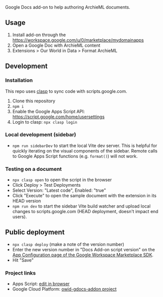 Google Docs add-on to help authoring ArchieML documents.

## Usage

1. Install add-on through the https://workspace.google.com/u/0/marketplace/mydomainapps
2. Open a Google Doc with ArchieML content
3. Extensions > Our World in Data > Format ArchieML

## Development

### Installation

This repo uses [clasp](https://github.com/google/clasp) to sync code with scripts.google.com.

1. Clone this repository
2. `npm i`
3. Enable the Google Apps Script API: https://script.google.com/home/usersettings
4. Login to clasp: `npx clasp login`

### Local development (sidebar)

- `npm run sidebarDev` to start the local Vite dev server. This is helpful for quickly iterating on the visual components of the sidebar. Remote calls to Google Apps Script functions (e.g. `format()`) will not work.

### Testing on a document

- `npx clasp open` to open the script in the browser
- Click Deploy > Test Deployments
- Select Version: "Latest code", Enabled: "true"
- Click "Execute" to open the sample document with the extension in its HEAD version
- `npm run dev` to start the sidebar Vite build watcher and upload local changes to scripts.google.com (HEAD deployment, doesn't impact end users).

## Public deployment

- `npx clasp deploy` (make a note of the version number)
- Enter the new version number in "Docs Add-on script version" on the [App Configuration page of the Google Workspace Marketplace SDK](https://console.cloud.google.com/apis/api/appsmarket-component.googleapis.com/googleapps_sdk?project=owid-gdocs-addon).
- Hit "Save"

### Project links

- Apps Script: [edit in browser](https://script.google.com/home/projects/1WTxohPC8-ppgQ2Alrvum4W8P_zIXN988kD9DVBbfE86G4DgxKtjoxxd-/edit)
- Google Cloud Platform: [owid-gdocs-addon project](https://console.cloud.google.com/home/dashboard?project=owid-gdocs-addon)

